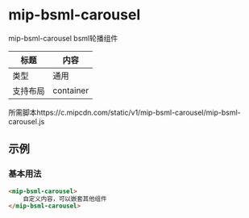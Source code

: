 # mip-bsml-carousel

mip-bsml-carousel bsml轮播组件

标题|内容
----|----
类型|通用
支持布局|container
所需脚本https://c.mipcdn.com/static/v1/mip-bsml-carousel/mip-bsml-carousel.js

## 示例

### 基本用法
```html
<mip-bsml-carousel>
    自定义内容，可以嵌套其他组件
</mip-bsml-carousel>
```


